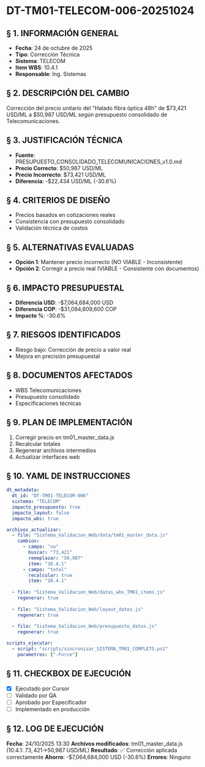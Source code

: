 # DT-TM01-TELECOM-006-20251024

## § 1. INFORMACIÓN GENERAL
- **Fecha**: 24 de octubre de 2025
- **Tipo**: Corrección Técnica
- **Sistema**: TELECOM
- **Item WBS**: 10.4.1
- **Responsable**: Ing. Sistemas

## § 2. DESCRIPCIÓN DEL CAMBIO
Corrección del precio unitario del "Halado fibra óptica 48h" de $73,421 USD/ML a $50,987 USD/ML según presupuesto consolidado de Telecomunicaciones.

## § 3. JUSTIFICACIÓN TÉCNICA
- **Fuente**: PRESUPUESTO_CONSOLIDADO_TELECOMUNICACIONES_v1.0.md
- **Precio Correcto**: $50,987 USD/ML
- **Precio Incorrecto**: $73,421 USD/ML
- **Diferencia**: -$22,434 USD/ML (-30.6%)

## § 4. CRITERIOS DE DISEÑO
- Precios basados en cotizaciones reales
- Consistencia con presupuesto consolidado
- Validación técnica de costos

## § 5. ALTERNATIVAS EVALUADAS
- **Opción 1**: Mantener precio incorrecto (NO VIABLE - Inconsistente)
- **Opción 2**: Corregir a precio real (VIABLE - Consistente con documentos)

## § 6. IMPACTO PRESUPUESTAL
- **Diferencia USD**: -$7,064,684,000 USD
- **Diferencia COP**: -$31,084,609,600 COP
- **Impacto %**: -30.6%

## § 7. RIESGOS IDENTIFICADOS
- Riesgo bajo: Corrección de precio a valor real
- Mejora en precisión presupuestal

## § 8. DOCUMENTOS AFECTADOS
- WBS Telecomunicaciones
- Presupuesto consolidado
- Especificaciones técnicas

## § 9. PLAN DE IMPLEMENTACIÓN
1. Corregir precio en tm01_master_data.js
2. Recalcular totales
3. Regenerar archivos intermedios
4. Actualizar interfaces web

## § 10. YAML DE INSTRUCCIONES
```yaml
dt_metadata:
  dt_id: "DT-TM01-TELECOM-006"
  sistema: "TELECOM"
  impacto_presupuesto: true
  impacto_layout: false
  impacto_wbs: true

archivos_actualizar:
  - file: "Sistema_Validacion_Web/data/tm01_master_data.js"
    cambios:
      - campo: "vu"
        buscar: "73,421"
        reemplazar: "50,987"
        item: "10.4.1"
      - campo: "total"
        recalcular: true
        item: "10.4.1"
  
  - file: "Sistema_Validacion_Web/datos_wbs_TM01_items.js"
    regenerar: true
    
  - file: "Sistema_Validacion_Web/layout_datos.js"
    regenerar: true
    
  - file: "Sistema_Validacion_Web/presupuesto_datos.js"
    regenerar: true

scripts_ejecutar:
  - script: "scripts/sincronizar_SISTEMA_TM01_COMPLETO.ps1"
    parametros: ["-Force"]
```

## § 11. CHECKBOX DE EJECUCIÓN
- [x] Ejecutado por Cursor
- [ ] Validado por QA
- [ ] Aprobado por Especificador
- [ ] Implementado en producción

## § 12. LOG DE EJECUCIÓN
**Fecha**: 24/10/2025 13:30
**Archivos modificados**: tm01_master_data.js (10.4.1: $73,421→$50,987 USD/ML)
**Resultado**: ✅ Corrección aplicada correctamente
**Ahorro**: -$7,064,684,000 USD (-30.6%)
**Errores**: Ninguno
